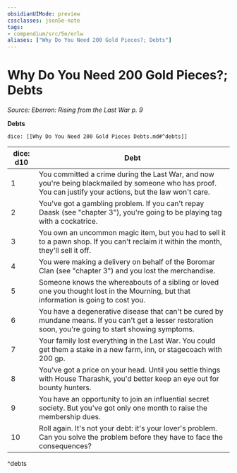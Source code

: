 ```yaml
---
obsidianUIMode: preview
cssclasses: json5e-note
tags:
- compendium/src/5e/erlw
aliases: ["Why Do You Need 200 Gold Pieces?; Debts"]
---
```

# Why Do You Need 200 Gold Pieces?; Debts
*Source: Eberron: Rising from the Last War p. 9* 

**Debts**

`dice: [[Why Do You Need 200 Gold Pieces Debts.md#^debts]]`

| dice: d10 | Debt |
|-----------|------|
| 1 | You committed a crime during the Last War, and now you're being blackmailed by someone who has proof. You can justify your actions, but the law won't care. |
| 2 | You've got a gambling problem. If you can't repay Daask (see "chapter 3"), you're going to be playing tag with a cockatrice. |
| 3 | You own an uncommon magic item, but you had to sell it to a pawn shop. If you can't reclaim it within the month, they'll sell it off. |
| 4 | You were making a delivery on behalf of the Boromar Clan (see "chapter 3") and you lost the merchandise. |
| 5 | Someone knows the whereabouts of a sibling or loved one you thought lost in the Mourning, but that information is going to cost you. |
| 6 | You have a degenerative disease that can't be cured by mundane means. If you can't get a lesser restoration soon, you're going to start showing symptoms. |
| 7 | Your family lost everything in the Last War. You could get them a stake in a new farm, inn, or stagecoach with 200 gp. |
| 8 | You've got a price on your head. Until you settle things with House Tharashk, you'd better keep an eye out for bounty hunters. |
| 9 | You have an opportunity to join an influential secret society. But you've got only one month to raise the membership dues. |
| 10 | Roll again. It's not your debt: it's your lover's problem. Can you solve the problem before they have to face the consequences? |
^debts
